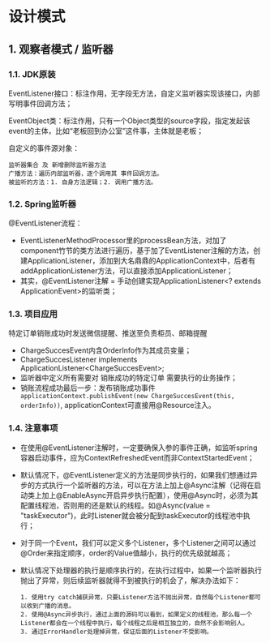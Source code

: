 # 设计模式





## 1. 观察者模式 / 监听器

### 1.1. JDK原装

EventListener接口：标注作用，无字段无方法，自定义监听器实现该接口，内部写明事件回调方法；

EventObject类：标注作用，只有一个Object类型的source字段，指定发起该event的主体，比如“老板回到办公室”这件事，主体就是老板；

自定义的事件源对象：

```
监听器集合 及 新增删除监听器方法
广播方法：遍历内部监听器，逐个调用其 事件回调方法。
被监听的方法：1. 自身方法逻辑；2. 调用广播方法。
```



### 1.2. Spring监听器

@EventListener流程：

- EventListenerMethodProcessor里的processBean方法，对加了component竹节的类方法进行遍历，基于加了EventListener注解的方法，创建ApplicationListener，添加到大名鼎鼎的ApplicationContext中，后者有addApplicationListener方法，可以直接添加ApplicationListener；
- 其实，@EventListener注解 = 手动创建实现ApplicationListener<? extends ApplicationEvent>的监听类；



### 1.3. 项目应用

特定订单销账成功时发送微信提醒、推送至负责柜员、邮箱提醒

- ChargeSuccesEvent内含OrderInfo作为其成员变量；
- ChargeSuccesListener implements ApplicationListener\<ChargeSuccesEvent>;
- 监听器中定义所有需要对 销账成功的特定订单 需要执行的业务操作；
- 销账流程成功最后一步：发布销账成功事件 ` applicationContext.publishEvent(new ChargeSuccesEvent(this, orderInfo))`, applicationContext可直接用@Resource注入。

### 1.4. 注意事项

- 在使用@EventListener注解时，一定要确保入参的事件正确，如监听spring容器启动事件，应为ContextRefreshedEvent而非ContextStartedEvent；

- 默认情况下，@EventListener定义的方法是同步执行的，如果我们想通过异步的方式执行一个监听器的方法，可以在方法上加上@Async注解（记得在启动类上加上@EnableAsync开启异步执行配置），使用@Async时，必须为其配置线程池，否则用的还是默认的线程。如@Async(value = "taskExecutor")，此时Listener就会被分配到taskExecutor的线程池中执行；

- 对于同一个Event，我们可以定义多个Listener，多个Listener之间可以通过@Order来指定顺序，order的Value值越小，执行的优先级就越高；

- 默认情况下处理器的执行是顺序执行的，在执行过程中，如果一个监听器执行抛出了异常，则后续监听器就得不到被执行的机会了，解决办法如下：

  ```
  1. 使用try catch捕获异常，只要Listener方法不抛出异常，自然每个Listener都可以收到广播的消息。
  2. 使用@Async异步执行，通过上面的源码可以看到，如果定义的线程池，那么每一个Listener都会在一个线程中执行，每个线程之后是相互独立的，自然不会影响别人。
  3. 通过ErrorHandler处理掉异常，保证后面的Listener不受影响。
  ```

  










